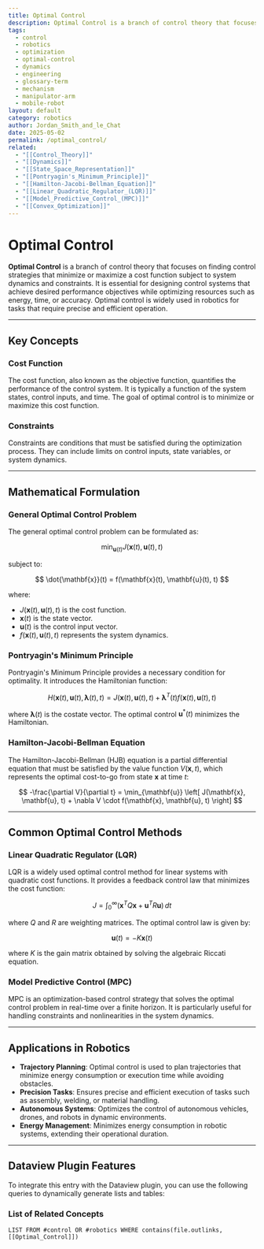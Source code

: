 ```yaml
---
title: Optimal Control
description: Optimal Control is a branch of control theory that focuses on finding control strategies that minimize or maximize a cost function subject to system dynamics and constraints.
tags:
  - control
  - robotics
  - optimization
  - optimal-control
  - dynamics
  - engineering
  - glossary-term
  - mechanism
  - manipulator-arm
  - mobile-robot
layout: default
category: robotics
author: Jordan_Smith_and_le_Chat
date: 2025-05-02
permalink: /optimal_control/
related:
  - "[[Control_Theory]]"
  - "[[Dynamics]]"
  - "[[State_Space_Representation]]"
  - "[[Pontryagin's_Minimum_Principle]]"
  - "[[Hamilton-Jacobi-Bellman_Equation]]"
  - "[[Linear_Quadratic_Regulator_(LQR)]]"
  - "[[Model_Predictive_Control_(MPC)]]"
  - "[[Convex_Optimization]]"
---
```


# Optimal Control

**Optimal Control** is a branch of control theory that focuses on finding control strategies that minimize or maximize a cost function subject to system dynamics and constraints. It is essential for designing control systems that achieve desired performance objectives while optimizing resources such as energy, time, or accuracy. Optimal control is widely used in robotics for tasks that require precise and efficient operation.

---

## Key Concepts

### Cost Function

The cost function, also known as the objective function, quantifies the performance of the control system. It is typically a function of the system states, control inputs, and time. The goal of optimal control is to minimize or maximize this cost function.

### Constraints

Constraints are conditions that must be satisfied during the optimization process. They can include limits on control inputs, state variables, or system dynamics.

---

## Mathematical Formulation

### General Optimal Control Problem

The general optimal control problem can be formulated as:

$$
\min_{\mathbf{u}(t)} J(\mathbf{x}(t), \mathbf{u}(t), t)
$$

subject to:

$$
\dot{\mathbf{x}}(t) = f(\mathbf{x}(t), \mathbf{u}(t), t)
$$

where:
- $J(\mathbf{x}(t), \mathbf{u}(t), t)$ is the cost function.
- $\mathbf{x}(t)$ is the state vector.
- $\mathbf{u}(t)$ is the control input vector.
- $f(\mathbf{x}(t), \mathbf{u}(t), t)$ represents the system dynamics.

### Pontryagin's Minimum Principle

Pontryagin's Minimum Principle provides a necessary condition for optimality. It introduces the Hamiltonian function:

$$
H(\mathbf{x}(t), \mathbf{u}(t), \mathbf{\lambda}(t), t) = J(\mathbf{x}(t), \mathbf{u}(t), t) + \mathbf{\lambda}^T(t) f(\mathbf{x}(t), \mathbf{u}(t), t)
$$

where $\mathbf{\lambda}(t)$ is the costate vector. The optimal control $\mathbf{u}^*(t)$ minimizes the Hamiltonian.

### Hamilton-Jacobi-Bellman Equation

The Hamilton-Jacobi-Bellman (HJB) equation is a partial differential equation that must be satisfied by the value function $V(\mathbf{x}, t)$, which represents the optimal cost-to-go from state $\mathbf{x}$ at time $t$:

$$
-\frac{\partial V}{\partial t} = \min_{\mathbf{u}} \left[ J(\mathbf{x}, \mathbf{u}, t) + \nabla V \cdot f(\mathbf{x}, \mathbf{u}, t) \right]
$$

---

## Common Optimal Control Methods

### Linear Quadratic Regulator (LQR)

LQR is a widely used optimal control method for linear systems with quadratic cost functions. It provides a feedback control law that minimizes the cost function:

$$
J = \int_0^\infty (\mathbf{x}^T Q \mathbf{x} + \mathbf{u}^T R \mathbf{u}) \, dt
$$

where $Q$ and $R$ are weighting matrices. The optimal control law is given by:

$$
\mathbf{u}(t) = -K \mathbf{x}(t)
$$

where $K$ is the gain matrix obtained by solving the algebraic Riccati equation.

### Model Predictive Control (MPC)

MPC is an optimization-based control strategy that solves the optimal control problem in real-time over a finite horizon. It is particularly useful for handling constraints and nonlinearities in the system dynamics.

---

## Applications in Robotics

- **Trajectory Planning**: Optimal control is used to plan trajectories that minimize energy consumption or execution time while avoiding obstacles.
- **Precision Tasks**: Ensures precise and efficient execution of tasks such as assembly, welding, or material handling.
- **Autonomous Systems**: Optimizes the control of autonomous vehicles, drones, and robots in dynamic environments.
- **Energy Management**: Minimizes energy consumption in robotic systems, extending their operational duration.

---

## Dataview Plugin Features

To integrate this entry with the Dataview plugin, you can use the following queries to dynamically generate lists and tables:

### List of Related Concepts

```dataview
LIST FROM #control OR #robotics WHERE contains(file.outlinks, [[Optimal_Control]])
